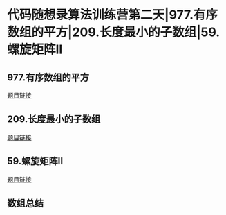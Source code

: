 # 代码随想录算法训练营第二天|977.有序数组的平方|209.长度最小的子数组|59.螺旋矩阵II

## 977.有序数组的平方

[题目链接](https://leetcode.cn/problems/squares-of-a-sorted-array/)


## 209.长度最小的子数组

[题目链接](https://leetcode.cn/problems/minimum-size-subarray-sum/)


## 59.螺旋矩阵II

[题目链接](https://leetcode.cn/problems/spiral-matrix-ii/)


## 数组总结


